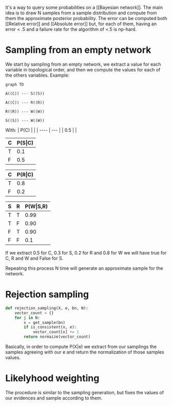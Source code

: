 It's a way to query some probabilities on a [[Bayesian network]].
The main idea is to draw N samples from a sample distribution and compute from them the approximate posterior probability.
The error can be computed both [[Relative error]] and [[Absolute error]] but, for each of them, having an error < .5 and a failure rate for the algorithm of <.5 is np-hard.

# Sampling from an empty network

We start by sampling from an empty network, we extract a value for each variable in topological order, and then we compute the values for each of the others variables.
Example:
```mermaid
graph TD

A((C)) --- S((S))

A((C)) --- R((R))

R((R)) --- W((W))

S((S)) --- W((W))
```
With:
| P(C) |     |
| ---- | --- |
| 0.5  |     |

| C   | P(S\|C) |
| --- | ------- |
| T   | 0.1     |
| F   | 0.5     |


| C | P(R\|C) |
|---|---------|
| T | 0.8     |
| F | 0.2     |


| S | R | P(W\|S,R) |
|---|---|-----------|
| T | T | 0.99      |
| T | F | 0.90      |
| F | T | 0.90      |
| F | F | 0.1       |


If we extract 0.5 for C, 0.3 for S, 0.2 for R and 0.8 for W we will have true for C, R and W and False for S.

Repeating this process N time will generate an approximate sample for the network.

# Rejection sampling

```python
def rejection_sampling(X, e, bn, N):
	vector_count = {}
	for j in N:
		x = get_sample(bn)
		if is_consistent(x, e):
			vector_count[x] += 1
		return normaize(vector_count)
```

Basically, in order to compute P(X|e) we extract from our samplings the samples agreeing with our e and return the normalization of those samples values.

# Likelyhood weighting

The procedure is similar to the sampling generation, but fixes the values of our evidences and sample according to them.
